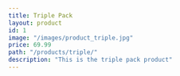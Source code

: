 ```yaml
---
title: Triple Pack
layout: product
id: 1
image: "/images/product_triple.jpg"
price: 69.99
path: "/products/triple/"
description: "This is the triple pack product"
---
```


